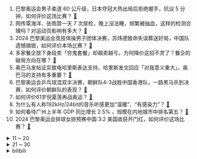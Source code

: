 1. 巴黎奥运会男子柔道 60 公斤级，日本夺冠大热出局后拒绝握手，抗议 5 分钟，如何评价这场比赛？ [:link:](https://www.zhihu.com/question/662760927)
2. 网传覃海洋、张雨霏一天 7 次尿检，晚上没法睡，频繁被抽血，这样的检测合理吗？对运动员影响有多大？ [:link:](https://www.zhihu.com/question/662892318)
3. 2024 巴黎奥运会竞技体操男子团体决赛，苏炜德致命失误葬送好局，中国队遗憾摘银，如何评价本场比赛？ [:link:](https://www.zhihu.com/question/662928493)
4. 多家餐企放下身段卖「穷鬼套餐」却越卖越亏，为何降价这招不灵了？餐企的破局方向在哪？ [:link:](https://www.zhihu.com/question/662829974)
5. 奥巴马发帖证实致电哈里斯表达支持，哈里斯发文回应「对我意义重大」，奥巴马的支持有多重要？ [:link:](https://www.zhihu.com/question/662655920)
6. 巴黎奥运会乒乓球混双半决赛，朝鲜队4-3战胜中国香港队，一路黑马杀到决赛，如何评价朝鲜队的表现？ [:link:](https://www.zhihu.com/question/662931199)
7. 如何评价61岁倪夏莲再战奥运？ [:link:](https://www.zhihu.com/question/662270157)
8. 为什么有人称192kHz/24bit的音乐听感更加“温暖”、“有感染力”？ [:link:](https://www.zhihu.com/question/25267977)
9. 如何看待广州上半年 GDP 同比增长 2.5% ，规模在内地城市中排名第五？ [:link:](https://www.zhihu.com/question/662869408)
10. 2024 巴黎奥运会排球女排预赛中国 3:2 美国收获开门红，如何评价这场比赛？ [:link:](https://www.zhihu.com/question/662924314)
<details>
<summary>11 ~ 20</summary>

11. 董宇辉离职是必然结果吗？ [:link:](https://www.zhihu.com/question/662572504)
12. 有什么适合旅游的6坐车推荐啊? [:link:](https://www.zhihu.com/question/662247053)
13. 怎么缓解孩子的焦虑？ [:link:](https://www.zhihu.com/question/659733178)
14. 博士毕业如何找到30w以上不累的稳定工作？ [:link:](https://www.zhihu.com/question/657540977)
15. 你有没有在一瞬间情绪爆发过? [:link:](https://www.zhihu.com/question/463968251)
16. 姚明场边大喊不要犯规，为何中国女篮还是「不听劝」，最后 15 秒领先 3 分应该怎么防？ [:link:](https://www.zhihu.com/question/662843086)
17. 多地共享单车又涨价了，工作日前 10 分钟 1.5 元，如何看待此次调整？涨价原因有哪些？ [:link:](https://www.zhihu.com/question/662886969)
18. 有一些摄影，天天都说“又烧起来了”拍火烧云，365天，那几个机位，年复一年日复一日，他们不空虚无聊么？ [:link:](https://www.zhihu.com/question/662542747)
19. 「蝶后」张雨霏摘铜泪洒赛场，覃海洋半程游崩仅获第 7，为何他们成绩不及预期？中国游泳队实力究竟如何？ [:link:](https://www.zhihu.com/question/662872928)
20. 当职场新人被领导误解或冤枉时，如何调整心态，正确面对批评与指责？ [:link:](https://www.zhihu.com/question/662639563)
</details>
<details>
<summary>21 ~ 30</summary>

21. 韩国射箭女团奥运从未输过，统治力堪比国乒，十连冠意味着什么？为何韩国人擅长射箭？ [:link:](https://www.zhihu.com/question/662842674)
22. 以色列外交部长称黎巴嫩真主党「已越过所有红线」，以色列正面临一场「全面战争」，目前中东局势情况如何？ [:link:](https://www.zhihu.com/question/662805511)
23. 现在孩子的暑假和你小时候的暑假有什么不一样？ [:link:](https://www.zhihu.com/question/660621004)
24. 夏天很多人停车的时候把车窗留条缝，这是为什么？ [:link:](https://www.zhihu.com/question/662140201)
25. 中国的八大菜系分别是哪些？它们各自的代表菜品和烹饪特点是什么？? [:link:](https://www.zhihu.com/question/661338842)
26. 跑步消耗的热量是由跑步距离还是跑步时间决定的？ [:link:](https://www.zhihu.com/question/662611042)
27. hr发了offer之后，我觉得薪资拿低了又重新谈了薪资但她没有回复，后面还能问吗? [:link:](https://www.zhihu.com/question/654467480)
28. 人生应该活成自己最喜欢的样子还是自己最真实的样子? [:link:](https://www.zhihu.com/question/662756737)
29. 刹车油长时间不换有什么危险？ [:link:](https://www.zhihu.com/question/662018932)
30. 2024 巴黎奥运会乒乓球混合双打半决赛王楚钦孙颖莎 4 ：2 战胜韩国挺进决赛，如何评价这场比赛？ [:link:](https://www.zhihu.com/question/662924302)
</details><details>
<summary>bilibili</summary>

</details>